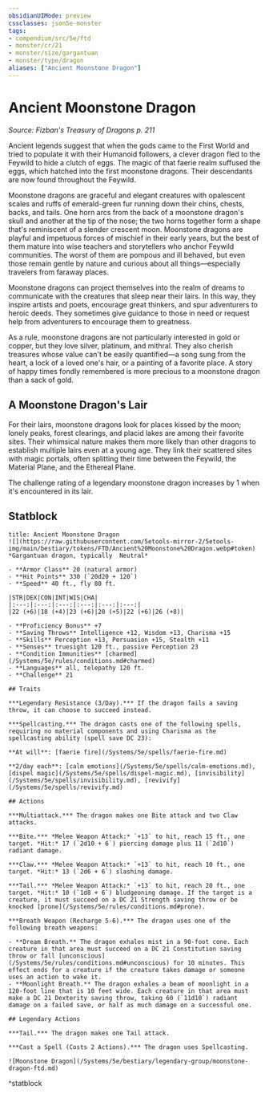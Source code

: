 ```yaml
---
obsidianUIMode: preview
cssclasses: json5e-monster
tags:
- compendium/src/5e/ftd
- monster/cr/21
- monster/size/gargantuan
- monster/type/dragon
aliases: ["Ancient Moonstone Dragon"]
---
```

# Ancient Moonstone Dragon
*Source: Fizban's Treasury of Dragons p. 211*  

Ancient legends suggest that when the gods came to the First World and tried to populate it with their Humanoid followers, a clever dragon fled to the Feywild to hide a clutch of eggs. The magic of that faerie realm suffused the eggs, which hatched into the first moonstone dragons. Their descendants are now found throughout the Feywild.

Moonstone dragons are graceful and elegant creatures with opalescent scales and ruffs of emerald-green fur running down their chins, chests, backs, and tails. One horn arcs from the back of a moonstone dragon's skull and another at the tip of the nose; the two horns together form a shape that's reminiscent of a slender crescent moon. Moonstone dragons are playful and impetuous forces of mischief in their early years, but the best of them mature into wise teachers and storytellers who anchor Feywild communities. The worst of them are pompous and ill behaved, but even those remain gentle by nature and curious about all things—especially travelers from faraway places.

Moonstone dragons can project themselves into the realm of dreams to communicate with the creatures that sleep near their lairs. In this way, they inspire artists and poets, encourage great thinkers, and spur adventurers to heroic deeds. They sometimes give guidance to those in need or request help from adventurers to encourage them to greatness.

As a rule, moonstone dragons are not particularly interested in gold or copper, but they love silver, platinum, and mithral. They also cherish treasures whose value can't be easily quantified—a song sung from the heart, a lock of a loved one's hair, or a painting of a favorite place. A story of happy times fondly remembered is more precious to a moonstone dragon than a sack of gold.

## A Moonstone Dragon's Lair

For their lairs, moonstone dragons look for places kissed by the moon; lonely peaks, forest clearings, and placid lakes are among their favorite sites. Their whimsical nature makes them more likely than other dragons to establish multiple lairs even at a young age. They link their scattered sites with magic portals, often splitting their time between the Feywild, the Material Plane, and the Ethereal Plane.

The challenge rating of a legendary moonstone dragon increases by 1 when it's encountered in its lair.

## Statblock

```ad-statblock
title: Ancient Moonstone Dragon
![](https://raw.githubusercontent.com/5etools-mirror-2/5etools-img/main/bestiary/tokens/FTD/Ancient%20Moonstone%20Dragon.webp#token)
*Gargantuan dragon, typically  Neutral*

- **Armor Class** 20 (natural armor)
- **Hit Points** 330 (`20d20 + 120`)
- **Speed** 40 ft., fly 80 ft.

|STR|DEX|CON|INT|WIS|CHA|
|:---:|:---:|:---:|:---:|:---:|:---:|
|22 (+6)|18 (+4)|23 (+6)|20 (+5)|22 (+6)|26 (+8)|

- **Proficiency Bonus** +7
- **Saving Throws** Intelligence +12, Wisdom +13, Charisma +15
- **Skills** Perception +13, Persuasion +15, Stealth +11
- **Senses** truesight 120 ft., passive Perception 23
- **Condition Immunities** [charmed](/Systems/5e/rules/conditions.md#charmed)
- **Languages** all, telepathy 120 ft.
- **Challenge** 21

## Traits

***Legendary Resistance (3/Day).*** If the dragon fails a saving throw, it can choose to succeed instead.

***Spellcasting.*** The dragon casts one of the following spells, requiring no material components and using Charisma as the spellcasting ability (spell save DC 23):

**At will**: [faerie fire](/Systems/5e/spells/faerie-fire.md)

**2/day each**: [calm emotions](/Systems/5e/spells/calm-emotions.md), [dispel magic](/Systems/5e/spells/dispel-magic.md), [invisibility](/Systems/5e/spells/invisibility.md), [revivify](/Systems/5e/spells/revivify.md)

## Actions

***Multiattack.*** The dragon makes one Bite attack and two Claw attacks.

***Bite.*** *Melee Weapon Attack:* `+13` to hit, reach 15 ft., one target. *Hit:* 17 (`2d10 + 6`) piercing damage plus 11 (`2d10`) radiant damage.

***Claw.*** *Melee Weapon Attack:* `+13` to hit, reach 10 ft., one target. *Hit:* 13 (`2d6 + 6`) slashing damage.

***Tail.*** *Melee Weapon Attack:* `+13` to hit, reach 20 ft., one target. *Hit:* 10 (`1d8 + 6`) bludgeoning damage. If the target is a creature, it must succeed on a DC 21 Strength saving throw or be knocked [prone](/Systems/5e/rules/conditions.md#prone).

***Breath Weapon (Recharge 5-6).*** The dragon uses one of the following breath weapons:

- **Dream Breath.** The dragon exhales mist in a 90-foot cone. Each creature in that area must succeed on a DC 21 Constitution saving throw or fall [unconscious](/Systems/5e/rules/conditions.md#unconscious) for 10 minutes. This effect ends for a creature if the creature takes damage or someone uses an action to wake it.  
- **Moonlight Breath.** The dragon exhales a beam of moonlight in a 120-foot line that is 10 feet wide. Each creature in that area must make a DC 21 Dexterity saving throw, taking 60 (`11d10`) radiant damage on a failed save, or half as much damage on a successful one.  

## Legendary Actions

***Tail.*** The dragon makes one Tail attack.

***Cast a Spell (Costs 2 Actions).*** The dragon uses Spellcasting.

![Moonstone Dragon](/Systems/5e/bestiary/legendary-group/moonstone-dragon-ftd.md)
```
^statblock